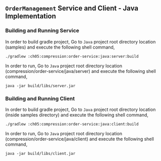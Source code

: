 ## ``OrderManagement`` Service and Client - Java Implementation

### Building and Running Service

In order to build gradle project, Go to ``Java`` project root directory location (samples) and execute
 the following shell command,
```
./gradlew :ch05:compression:order-service:java:server:build
```

In order to run, Go to ``Java`` project root directory location (compression/order-service/java/server) and execute the following
shell command,

```
java -jar build/libs/server.jar
```

### Building and Running Client

In order to build gradle project, Go to ``Java`` project root directory location (inside samples directory) and execute
 the following shell command,
```
./gradlew :ch05:compression:order-service:java:client:build
```

In order to run, Go to ``Java`` project root directory location (compression/order-service/java/client) and execute the following
shell command,

```
java -jar build/libs/client.jar
```

